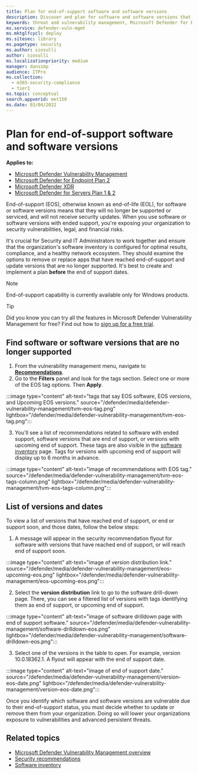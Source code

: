 ```yaml
---
title: Plan for end-of-support software and software versions
description: Discover and plan for software and software versions that are no longer supported and won't receive security updates.
keywords: threat and vulnerability management, Microsoft Defender for Endpoint tvm security recommendation, cybersecurity recommendation, actionable security recommendation, Microsoft Defender Vulnerability Management
ms.service: defender-vuln-mgmt
ms.mktglfcycl: deploy
ms.sitesec: library
ms.pagetype: security
ms.author: siosulli
author: siosulli
ms.localizationpriority: medium
manager: dansimp
audience: ITPro
ms.collection:
  - m365-security-compliance
  - tier1
ms.topic: conceptual
search.appverid: met150
ms.date: 03/04/2022
---
```


# Plan for end-of-support software and software versions

**Applies to:**

- [Microsoft Defender Vulnerability Management](https://go.microsoft.com/fwlink/?linkid=2229011)
- [Microsoft Defender for Endpoint Plan 2](https://go.microsoft.com/fwlink/?linkid=2154037)
- [Microsoft Defender XDR](https://go.microsoft.com/fwlink/?linkid=2118804)
- [Microsoft Defender for Servers Plan 1 & 2](/azure/defender-for-cloud/plan-defender-for-servers-select-plan)

End-of-support (EOS), otherwise known as end-of-life (EOL), for software or software versions means that they will no longer be supported or serviced, and will not receive security updates. When you use software or software versions with ended support, you're exposing your organization to security vulnerabilities, legal, and financial risks.

It's crucial for Security and IT Administrators to work together and ensure that the organization's software inventory is configured for optimal results, compliance, and a healthy network ecosystem. They should examine the options to remove or replace apps that have reached end-of-support and update versions that are no longer supported. It's best to create and implement a plan **before** the end of support dates.

> [!NOTE]
> End-of-support capability is currently available only for Windows products.

> [!TIP]
> Did you know you can try all the features in Microsoft Defender Vulnerability Management for free? Find out how to [sign up for a free trial](/defender-vulnerability-management/defender-vulnerability-management-trial).

## Find software or software versions that are no longer supported

1. From the vulnerability management menu, navigate to [**Recommendations**](tvm-security-recommendation.md).
2. Go to the **Filters** panel and look for the tags section. Select one or more of the EOS tag options. Then **Apply**.

:::image type="content" alt-text="tags that say EOS software, EOS versions, and Upcoming EOS versions." source="/defender/media/defender-vulnerability-management/tvm-eos-tag.png" lightbox="/defender/media/defender-vulnerability-management/tvm-eos-tag.png":::

3. You'll see a list of recommendations related to software with ended support, software versions that are end of support, or versions with upcoming end of support. These tags are also visible in the [software inventory](tvm-software-inventory.md) page. Tags for versions with upcoming end of support will display up to 6 months in advance.

:::image type="content" alt-text="image of recommendations with EOS tag." source="/defender/media/defender-vulnerability-management/tvm-eos-tags-column.png" lightbox="/defender/media/defender-vulnerability-management/tvm-eos-tags-column.png":::


## List of versions and dates

To view a list of versions that have reached end of support, or end or support soon, and those dates, follow the below steps:

1. A message will appear in the security recommendation flyout for software with versions that have reached end of support, or will reach end of support soon.

:::image type="content" alt-text="image of version distribution link." source="/defender/media/defender-vulnerability-management/eos-upcoming-eos.png" lightbox="/defender/media/defender-vulnerability-management/eos-upcoming-eos.png":::

2. Select the **version distribution** link to go to the software drill-down page. There, you can see a filtered list of versions with tags identifying them as end of support, or upcoming end of support.

:::image type="content" alt-text="image of software drilldown page with end of support software." source="/defender/media/defender-vulnerability-management/software-drilldown-eos.png" lightbox="/defender/media/defender-vulnerability-management/software-drilldown-eos.png":::

3. Select one of the versions in the table to open. For example, version 10.0.18362.1. A flyout will appear with the end of support date.

:::image type="content" alt-text="image of end of support date." source="/defender/media/defender-vulnerability-management/version-eos-date.png" lightbox="/defender/media/defender-vulnerability-management/version-eos-date.png":::

Once you identify which software and software versions are vulnerable due to their end-of-support status, you must decide whether to update or remove them from your organization. Doing so will lower your organizations exposure to vulnerabilities and advanced persistent threats.

## Related topics

- [Microsoft Defender Vulnerability Management overview](defender-vulnerability-management.md)
- [Security recommendations](tvm-security-recommendation.md)
- [Software inventory](tvm-software-inventory.md)
